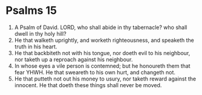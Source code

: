 ﻿# Psalms  15
1. A Psalm of David. LORD, who shall abide in thy tabernacle? who shall dwell in thy holy hill? 
2. He that walketh uprightly, and worketh righteousness, and speaketh the truth in his heart. 
3. He that backbiteth not with his tongue, nor doeth evil to his neighbour, nor taketh up a reproach against his neighbour. 
4. In whose eyes a vile person is contemned; but he honoureth them that fear YHWH. He that sweareth to his own hurt, and changeth not. 
5. He that putteth not out his money to usury, nor taketh reward against the innocent. He that doeth these things shall never be moved. 
